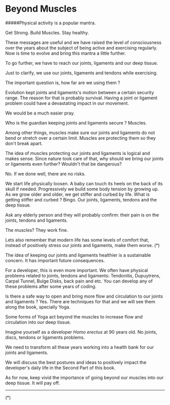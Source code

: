 # Beyond Muscles

#####Physical activity is a popular mantra. 

Get Strong. Build Muscles. Stay healthy. 

These messages are useful and we have raised the level of consciousness over the years about the  subject of being active and exercising regularly. 
Now is time to evolve and bring this mantra a little further.

To go further, we have to reach our joints, ligaments and our deep tissue.

Just to clarify, we use our joints, ligaments and tendons while exercising.  

The important question is, how far are we using them ? 

Evolution kept joints and ligaments's motion between a certain security range. The reason for that is probably survival. Having a joint or ligament problem could have a devastating impact in our movement. 

We would be a much easier pray. 

Who is the guardian keeping joints and ligaments secure ? Muscles.

Among other things, muscles make sure our joints and ligaments do not bend or stretch over a certain limit. Muscles are protecting them so they don't break apart. 

The idea of muscles protecting our joints and ligaments is logical and makes sense. Since nature took care of that, why should we bring our joints or ligaments even further? Wouldn't that be dangerous? 

No. If we done well, there are no risks.   

We start life physically loosen. A baby can touch its heels on the back of its skull if needed.  Progressively we build some body tension by growing up. As we grow older and older, we get stiffer and curbed by life. What is getting stiffer and curbed ? Bingo. Our joints, ligaments, tendons and the deep tissue. 

Ask any elderly person and they will probably confirm: their  pain is on the joints, tendons and ligaments. 

The muscles? They work fine. 

Lets also remember that modern life has some levels of comfort that, instead of positively stress our joints and ligaments, make them worse. (*)

The idea of keeping our joints and ligaments healthier is a sustainable concern. It has important future consequences. 

For a developer, this is even more important. We often have physical problems related to joints, tendons and ligaments: Tendonitis, Dupuytrens, Carpal Tunnel, Bulge Disks, back pain and etc.  You can develop any of these problems after some years of coding. 

Is there a safe way to open and bring more flow and circulation to our joints and ligaments ? Yes. There are techniques for that and we will see them along the book, specially Yoga. 

Some forms of Yoga act beyond the muscles to increase flow and circulation into our deep tissue. 

Imagine yourself as a developer *Homo erectus* at 90 years old. No joints, discs, tendons or ligaments problems. 

We need to transform all these years working into a health bank for our joints and ligaments. 

We will discuss the best postures and ideas to positively impact the developer's daily life in the Second Part of this book. 

As for now, keep vivid the importance of going beyond our muscles into our deep tissue. It will pay off. 

****
(*) 

